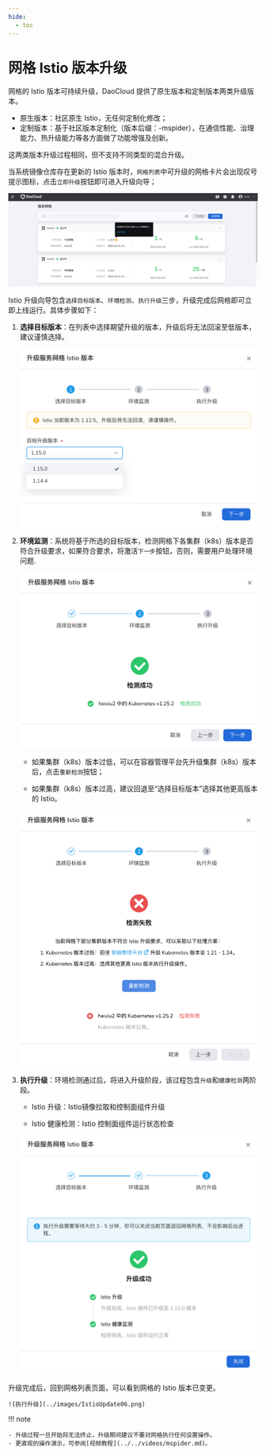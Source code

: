 ```yaml
---
hide:
  - toc
---
```


# 网格 Istio 版本升级

网格的 Istio 版本可持续升级，DaoCloud 提供了原生版本和定制版本两类升级版本。

- 原生版本：社区原生 Istio，无任何定制化修改；
- 定制版本：基于社区版本定制化（版本后缀：-mspider），在通信性能、治理能力、热升级能力等各方面做了功能增强及创新。

这两类版本升级过程相同，但不支持不同类型的混合升级。

当系统镜像仓库存在更新的 Istio 版本时，`网格列表`中可升级的网格卡片会出现叹号提示图标，点击`立即升级`按钮即可进入升级向导；

![立即升级](../images/IstioUpdate01.png)

Istio 升级向导包含`选择目标版本`、`环境检测`、`执行升级`三步，升级完成后网格即可立即上线运行。具体步骤如下：

1. **选择目标版本**：在列表中选择期望升级的版本，升级后将无法回滚至低版本，建议谨慎选择。

    ![目标版本](../images/IstioUpdate02.png)

2. **环境监测**：系统将基于所选的目标版本，检测网格下各集群（k8s）版本是否符合升级要求，如果符合要求，将激活`下一步`按钮，否则，需要用户处理环境问题.

    ![环境检测](../images/IstioUpdate03.png)

 	- 如果集群（k8s）版本过低，可以在容器管理平台先升级集群（k8s）版本后，点击`重新检测`按钮；

	- 如果集群（k8s）版本过高，建议回退至“选择目标版本”选择其他更高版本的 Istio。

    ![环境检测](../images/IstioUpdate04.png)

3. **执行升级**：环境检测通过后，将进入升级阶段，该过程包含`升级`和`健康检测`两阶段。

	- Istio 升级：Istio镜像拉取和控制面组件升级

	- Istio 健康检测：Istio 控制面组件运行状态检查

    ![执行升级](../images/IstioUpdate05.png)

升级完成后，回到网格列表页面，可以看到网格的 Istio 版本已变更。

    ![执行升级](../images/IstioUpdate06.png)

!!! note

    - 升级过程一旦开始将无法终止，升级期间建议不要对网格执行任何设置操作。
    - 更直观的操作演示，可参阅[视频教程](../../videos/mspider.md)。

